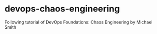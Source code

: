 # devops-chaos-engineering
Following tutorial of DevOps Foundations: Chaos Engineering by Michael Smith
